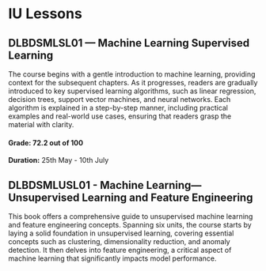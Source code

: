 # IU Lessons
## DLBDSMLSL01 — Machine Learning Supervised Learning
The course begins with a gentle introduction to machine learning, providing context for the subsequent chapters. As it progresses, readers are gradually introduced to key supervised learning algorithms, such as linear regression, decision trees, support vector machines, and neural networks. Each algorithm is explained in a step-by-step manner, including practical examples and real-world use cases, ensuring that readers grasp the material with clarity.
#### Grade: 72.2 out of 100
**Duration:** 25th May - 10th July

## DLBDSMLUSL01 - Machine Learning—Unsupervised Learning and Feature Engineering
This book offers a comprehensive guide to unsupervised machine learning and feature engineering concepts. Spanning six units, the course starts by laying a solid foundation in unsupervised learning, covering essential concepts such as clustering, dimensionality reduction, and anomaly detection. It then delves into feature engineering, a critical aspect of machine learning that significantly impacts model performance.
